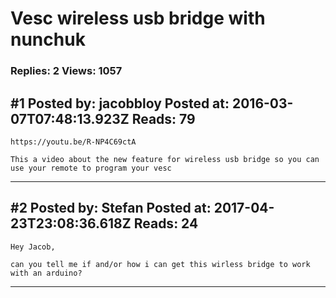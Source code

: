 # Vesc wireless usb bridge with nunchuk

### Replies: 2 Views: 1057

## \#1 Posted by: jacobbloy Posted at: 2016-03-07T07:48:13.923Z Reads: 79

```
https://youtu.be/R-NP4C69ctA

This a video about the new feature for wireless usb bridge so you can use your remote to program your vesc
```

---
## \#2 Posted by: Stefan Posted at: 2017-04-23T23:08:36.618Z Reads: 24

```
Hey Jacob,

can you tell me if and/or how i can get this wirless bridge to work with an arduino?
```

---
